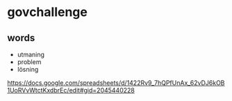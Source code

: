 # govchallenge

## words

- utmaning
- problem
- lösning


https://docs.google.com/spreadsheets/d/1422Rv9_7hQPfUnAx_62vDJ6kOB1UoRVvWtctKxdbrEc/edit#gid=2045440228
